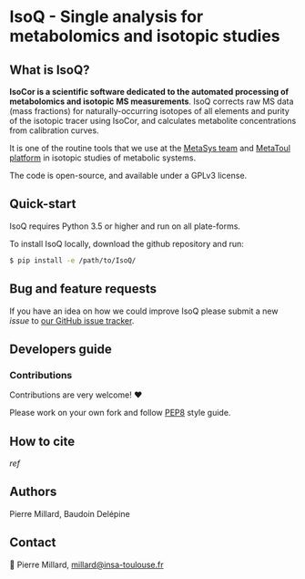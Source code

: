# IsoQ - Single analysis for metabolomics and isotopic studies

## What is IsoQ?
**IsoCor is a scientific software dedicated to the automated processing of metabolomics and isotopic MS measurements**.
IsoQ corrects raw MS data (mass fractions) for
naturally-occurring isotopes of all elements and purity of the
isotopic tracer using IsoCor, and calculates metabolite concentrations 
from calibration curves.

It is one of the routine tools that we use at the [MetaSys team](http://www.lisbp.fr/en/research/molecular-physiology-and-metabolism/metasys.html) and [MetaToul platform](http://www.metatoul.fr) in isotopic studies of metabolic systems.

The code is open-source, and available under a GPLv3 license.

## Quick-start
IsoQ requires Python 3.5 or higher and run on all plate-forms.

To install IsoQ locally, download the github repository and run:

```bash
$ pip install -e /path/to/IsoQ/
```

## Bug and feature requests
If you have an idea on how we could improve IsoQ please submit a new *issue*
to [our GitHub issue tracker](https://github.com/MetaSys-LISBP/IsoQ/issues).

## Developers guide
### Contributions
Contributions are very welcome! :heart:

Please work on your own fork and
follow [PEP8](https://www.python.org/dev/peps/pep-0008/) style guide.

## How to cite
*ref*

## Authors
Pierre Millard, Baudoin Delépine 

## Contact
:email: Pierre Millard, millard@insa-toulouse.fr
